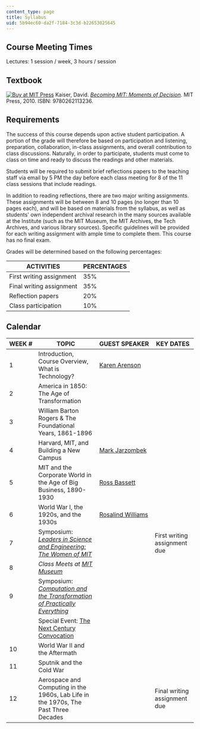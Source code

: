 ```yaml
---
content_type: page
title: Syllabus
uid: 5b94ec60-da2f-7184-3c3d-b22653025645
---
```


Course Meeting Times
--------------------

Lectures: 1 session / week, 3 hours / session

Textbook
--------

[![Buy at MIT Press](/images/mp_logo.gif)](https://mitpress.mit.edu/9780262113236) Kaiser, David. [_Becoming MIT: Moments of Decision_](https://mitpress.mit.edu/9780262113236). MIT Press, 2010. ISBN: 9780262113236.

Requirements
------------

The success of this course depends upon active student participation. A portion of the grade will therefore be based on participation and listening, preparation, collaboration, in-class assignments, and overall contribution to class discussions. Naturally, in order to participate, students must come to class on time and ready to discuss the readings and other materials.

Students will be required to submit brief reflections papers to the teaching staff via email by 5 PM the day before each class meeting for 8 of the 11 class sessions that include readings.

In addition to reading reflections, there are two major writing assignments. These assignments will be between 8 and 10 pages (no longer than 10 pages each), and will be based on materials from the syllabus, as well as students' own independent archival research in the many sources available at the Institute (such as the MIT Museum, the MIT Archives, the Tech Archives, and various library sources). Specific guidelines will be provided for each writing assignment with ample time to complete them. This course has no final exam.

Grades will be determined based on the following percentages:

| ACTIVITIES | PERCENTAGES |
| --- | --- |
| First writing assignment | 35% |
| Final writing assignment | 35% |
| Reflection papers | 20% |
| Class participation | 10% 

Calendar
--------

| WEEK # | TOPIC | GUEST SPEAKER | KEY DATES |
| --- | --- | --- | --- |
| 1 | Introduction, Course Overview, What is Technology? | [Karen Arenson](http://en.wikipedia.org/wiki/Karen_Arenson) | &nbsp; |
| 2 | America in 1850: The Age of Transformation | &nbsp; |
| 3 | William Barton Rogers & The Foundational Years, 1861-1896 | &nbsp; |
| 4 | Harvard, MIT, and Building a New Campus | [Mark Jarzombek](http://web.mit.edu/mmj4/www/) | &nbsp; |
| 5 | MIT and the Corporate World in the Age of Big Business, 1890-1930 | [Ross Bassett](http://history.ncsu.edu/faculty/view/ross_bassett) | &nbsp; |
| 6 | World War I, the 1920s, and the 1930s | [Rosalind Williams](http://web.mit.edu/~rhwill/www/) | &nbsp; |
| 7 | Symposium: _[Leaders in Science and Engineering: The Women of MIT](http://mit150.mit.edu/symposia/leaders-science-engineering.html)_ | &nbsp; | First writing assignment due |
| 8 | _Class Meets at [MIT Museum](http://web.mit.edu/museum/)_ | &nbsp; |
| 9 | Symposium: _[Computation and the Transformation of Practically Everything](http://mit150.mit.edu/symposia/computation-transformation.html)_ | &nbsp; |
| &nbsp; | Special Event: [The Next Century Convocation](https://mit150.mit.edu/convocation/) | &nbsp; |
| 10 | World War II and the Aftermath | &nbsp; |
| 11 | Sputnik and the Cold War | &nbsp; |
| 12 | Aerospace and Computing in the 1960s, Lab Life in the 1970s, The Past Three Decades | &nbsp; | Final writing assignment due